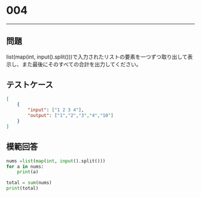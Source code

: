 # 004

---
## 問題

list(map(int, input().split()))で入力されたリストの要素を一つずつ取り出して表示し、また最後にそのすべての合計を出力してください。

## テストケース

```json
[
	{
		"input": ["1 2 3 4"],
		"output": ["1","2","3","4","10"]
  	}
]
```

## 模範回答
```python
nums =list(map(int, input().split()))
for a in nums:
	print(a)

total = sum(nums)
print(total)
```
